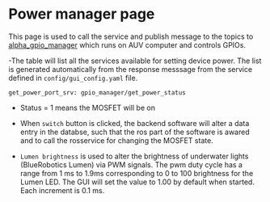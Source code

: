# Power manager page
This page is used to call the service and publish message to the topics to [alpha_gpio_manager](https://github.com/uri-ocean-robotics/alpha_core) which runs on AUV computer and controls GPIOs.

-The table will list all the services available for setting device power.
The list is generated automatically from the response messsage from the service defined in `config/gui_config.yaml` file.
```
get_power_port_srv: gpio_manager/get_power_status
```

- Status = 1 means the MOSFET will be on

- When `switch` button is clicked, the backend software will alter a data entry in the databse, such that the ros part of the software is awared and to call the rosservice for changing the MOSFET state.

- `Lumen brightness` is used to alter the brightness of underwater lights (BlueRobotics Lumen) via PWM signals. The pwm duty cycle has a range from 1 ms to 1.9ms corresponding to 0 to 100 brightness for the Lumen LED.
The GUI will set the value to 1.00 by default when started.
Each increment is 0.1 ms.